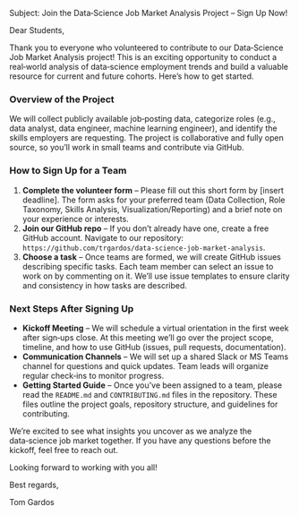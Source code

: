 Subject: Join the Data‑Science Job Market Analysis Project – Sign Up Now!

Dear Students,

Thank you to everyone who volunteered to contribute to our Data‑Science Job Market Analysis project! This is an exciting opportunity to conduct a real‑world analysis of data‑science employment trends and build a valuable resource for current and future cohorts. Here’s how to get started.

### Overview of the Project
We will collect publicly available job‑posting data, categorize roles (e.g., data analyst, data engineer, machine learning engineer), and identify the skills employers are requesting. The project is collaborative and fully open source, so you’ll work in small teams and contribute via GitHub.

### How to Sign Up for a Team
1. **Complete the volunteer form** – Please fill out this short form by [insert deadline]. The form asks for your preferred team (Data Collection, Role Taxonomy, Skills Analysis, Visualization/Reporting) and a brief note on your experience or interests.
2. **Join our GitHub repo** – If you don’t already have one, create a free GitHub account. Navigate to our repository: `https://github.com/trgardos/data-science-job-market-analysis`.
3. **Choose a task** – Once teams are formed, we will create GitHub issues describing specific tasks. Each team member can select an issue to work on by commenting on it. We’ll use issue templates to ensure clarity and consistency in how tasks are described.

### Next Steps After Signing Up
- **Kickoff Meeting** – We will schedule a virtual orientation in the first week after sign‑ups close. At this meeting we’ll go over the project scope, timeline, and how to use GitHub (issues, pull requests, documentation).
- **Communication Channels** – We will set up a shared Slack or MS Teams channel for questions and quick updates. Team leads will organize regular check‑ins to monitor progress.
- **Getting Started Guide** – Once you’ve been assigned to a team, please read the `README.md` and `CONTRIBUTING.md` files in the repository. These files outline the project goals, repository structure, and guidelines for contributing.

We’re excited to see what insights you uncover as we analyze the data‑science job market together. If you have any questions before the kickoff, feel free to reach out.

Looking forward to working with you all!

Best regards,

Tom Gardos
